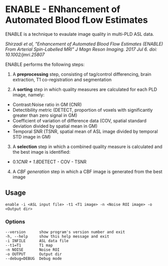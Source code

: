# ENABLE - ENhancement of Automated Blood fLow Estimates 

ENABLE is a technique to evaulate image quality in multi-PLD ASL data. 

*Shirzadi et al, "Enhancement of Automated Blood Flow Estimates (ENABLE) From
Arterial Spin-Labelled MRI" J Magn Reson Imaging. 2017 Jul 6. doi: 10.1002/jmri.25807*

ENABLE performs the following steps:

1. A **preprocessing** step, consisting of tag/control differencing, brain 
extraction, T1 co-registration and segmentation

2. A **sorting** step in which quality measures are calculated for each 
PLD image, namely:
  - Contrast:Noise ratio in GM (CNR)
  - Detectibility metric (DETECT, proportion of voxels with significantly greater than zero signal in GM)
  - Coefficient of variation of difference data (COV, spatial standard deviation divided by spatial mean in GM)
  - Temporal SNR (TSNR, spatial mean of ASL image divided by temporal STD image in GM)

3. A **selection** step in which a combined quality measure is calculated and the best image is identified:
  - 0.1*CNR + 1.8*DETECT - COV - TSNR
 
4. A *CBF generation* step in which a CBF image is generated from the best image

## Usage

    enable -i <ASL input file> -t1 <T1 image> -n <Noise ROI image> -o <Output dir>

### Options

    --version      show program's version number and exit
    -h, --help     show this help message and exit
    -i INFILE      ASL data file
    --t1=T1        T1 map
    -n NOISE       Noise ROI
    -o OUTPUT      Output dir
    --debug=DEBUG  Debug mode
